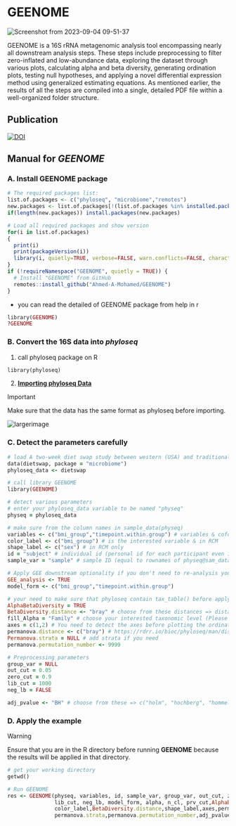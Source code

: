 # GEENOME

![Screenshot from 2023-09-04 09-51-37](https://github.com/Ahmed-A-Mohamed/GEENOME/assets/82543843/2623ed61-f1c7-469e-93e4-557411533401)


GEENOME is a 16S rRNA metagenomic analysis tool encompassing nearly all downstream analysis steps. These steps include preprocessing to filter zero-inflated and low-abundance data, exploring the dataset through various plots, calculating alpha and beta diversity, generating ordination plots, testing null hypotheses, and applying a novel differential expression method using generalized estimating equations. As mentioned earlier, the results of all the steps are compiled into a single, detailed PDF file within a well-organized folder structure.

## Publication
[![DOI](https://zenodo.org/badge/doi/10.5281/zenodo.18914.svg)]()


## Manual for *GEENOME*
### A. Install GEENOME package
```r
# The required packages list:
list.of.packages <- c("phyloseq", "microbiome","remotes")
new.packages <- list.of.packages[!(list.of.packages %in% installed.packages()[,"Package"])]
if(length(new.packages)) install.packages(new.packages)

# Load all required packages and show version
for(i in list.of.packages)
{
  print(i)
  print(packageVersion(i))
  library(i, quietly=TRUE, verbose=FALSE, warn.conflicts=FALSE, character.only=TRUE)
}
if (!requireNamespace("GEENOME", quietly = TRUE)) {
  # Install "GEENOME" from GitHub
  remotes::install_github("Ahmed-A-Mohamed/GEENOME")
}
```
- you can read the detailed of GEENOME package from help in r
```ruby
library(GEENOME)
?GEENOME
```
  
### B. Convert the 16S data into ***phyloseq***  
1. call phyloseq package on R
```ruby
library(phyloseq)
```
2. [**Importing phyloseq Data**](https://joey711.github.io/phyloseq/import-data)

> [!IMPORTANT]
> Make sure that the data has the same format as phyloseq before importing.

![largerimage](https://github.com/Ahmed-A-Mohamed/GEENOME/assets/82543843/7c41daf9-a0eb-4a5a-86c7-dbbd18d097de)

### C. Detect the parameters carefully
```ruby
# load A two-week diet swap study between western (USA) and traditional (rural Africa) diets (Lahti et al. 2014).
data(dietswap, package = "microbiome")
phyloseq_data <- dietswap

# call library GEENOME
library(GEENOME)

# detect various parameters
# enter your phyloseq_data variable to be named "physeq"
physeq = phyloseq_data 

# make sure from the column names in sample_data(physeq)
variables <- c("bmi_group","timepoint.within.group") # variables & cofounders for RCM
color_label <- c("bmi_group") # is the interested variable & in RCM
shape_label <- c("sex") # in RCM only
id = "subject" # individual id (personal id for each participant even if repeated measures in time series)
sample_var = "sample" # sample ID (equal to rownames of physeq@sam_data)

# Apply GEE downstream optionality if you don't need to re-analysis your data. 
GEE_analysis <- TRUE 
model_form <- c("bmi_group","timepoint.within.group")

# your need to make sure that phyloseq contain tax_table() before applying alpha & beta diversity
AlphaBetaDiversity = TRUE
BetaDiversity.distance <- "bray" # choose from these distances => distanceMethodList https://joey711.github.io/phyloseq/distance.html
fill_Alpha = "Family" # choose your interested taxonomic level (Please make sure tax_table() in physeq has that's level) 
axes = c(1,2) # You need to detect the axes before plotting the ordination after scree plot
permanova.distance <- c("bray") # https://rdrr.io/bioc/phyloseq/man/distanceMethodList.html
Permanova.strata = NULL # add strata if you need
permanova.permutation_number <- 9999

# Preprocessing parameters
group_var = NULL
out_cut = 0.05
zero_cut = 0.9
lib_cut = 1000
neg_lb = FALSE

adj_pvalue <- "BH" # choose from these => c("holm", "hochberg", "hommel", "bonferroni", "BH", "BY", "fdr", "none")

```
### D. Apply the example
> [!WARNING]
> Ensure that you are in the R directory before running **GEENOME** because the results will be applied in that directory.
```ruby
# get your working directory
getwd()

# Run GEENOME
res <- GEENOME(physeq, variables, id, sample_var, group_var, out_cut, zero_cut, 
               lib_cut, neg_lb, model_form, alpha, n_cl, prv_cut,AlphaBetaDiversity,
               color_label,BetaDiversity.distance,shape_label,axes,permanova.distance,
               permanova.strata,permanova.permutation_number,adj_pvalue,GEE_analysis,fill_Alpha)


```
